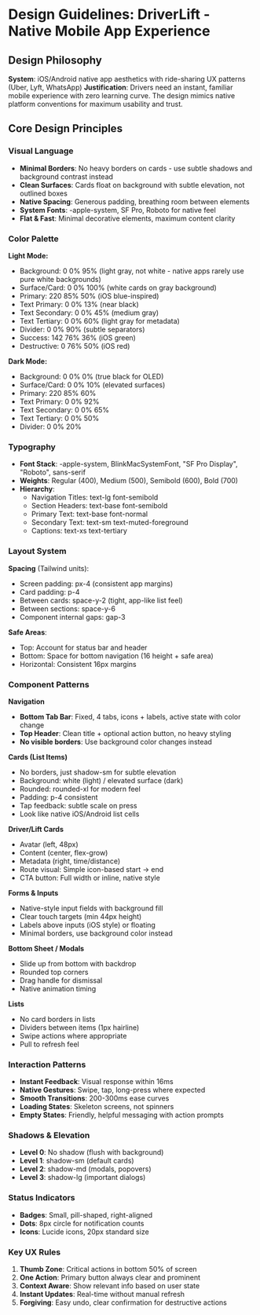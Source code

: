 # Design Guidelines: DriverLift - Native Mobile App Experience

## Design Philosophy
**System**: iOS/Android native app aesthetics with ride-sharing UX patterns (Uber, Lyft, WhatsApp)
**Justification**: Drivers need an instant, familiar mobile experience with zero learning curve. The design mimics native platform conventions for maximum usability and trust.

## Core Design Principles

### Visual Language
- **Minimal Borders**: No heavy borders on cards - use subtle shadows and background contrast instead
- **Clean Surfaces**: Cards float on background with subtle elevation, not outlined boxes
- **Native Spacing**: Generous padding, breathing room between elements
- **System Fonts**: -apple-system, SF Pro, Roboto for native feel
- **Flat & Fast**: Minimal decorative elements, maximum content clarity

### Color Palette
**Light Mode:**
- Background: 0 0% 95% (light gray, not white - native apps rarely use pure white backgrounds)
- Surface/Card: 0 0% 100% (white cards on gray background)
- Primary: 220 85% 50% (iOS blue-inspired)
- Text Primary: 0 0% 13% (near black)
- Text Secondary: 0 0% 45% (medium gray)
- Text Tertiary: 0 0% 60% (light gray for metadata)
- Divider: 0 0% 90% (subtle separators)
- Success: 142 76% 36% (iOS green)
- Destructive: 0 76% 50% (iOS red)

**Dark Mode:**
- Background: 0 0% 0% (true black for OLED)
- Surface/Card: 0 0% 10% (elevated surfaces)
- Primary: 220 85% 60%
- Text Primary: 0 0% 92%
- Text Secondary: 0 0% 65%
- Text Tertiary: 0 0% 50%
- Divider: 0 0% 20%

### Typography
- **Font Stack**: -apple-system, BlinkMacSystemFont, "SF Pro Display", "Roboto", sans-serif
- **Weights**: Regular (400), Medium (500), Semibold (600), Bold (700)
- **Hierarchy**:
  - Navigation Titles: text-lg font-semibold
  - Section Headers: text-base font-semibold
  - Primary Text: text-base font-normal
  - Secondary Text: text-sm text-muted-foreground
  - Captions: text-xs text-tertiary

### Layout System
**Spacing** (Tailwind units):
- Screen padding: px-4 (consistent app margins)
- Card padding: p-4
- Between cards: space-y-2 (tight, app-like list feel)
- Between sections: space-y-6
- Component internal gaps: gap-3

**Safe Areas**:
- Top: Account for status bar and header
- Bottom: Space for bottom navigation (16 height + safe area)
- Horizontal: Consistent 16px margins

### Component Patterns

**Navigation**
- **Bottom Tab Bar**: Fixed, 4 tabs, icons + labels, active state with color change
- **Top Header**: Clean title + optional action button, no heavy styling
- **No visible borders**: Use background color changes instead

**Cards (List Items)**
- No borders, just shadow-sm for subtle elevation
- Background: white (light) / elevated surface (dark)
- Rounded: rounded-xl for modern feel
- Padding: p-4 consistent
- Tap feedback: subtle scale on press
- Look like native iOS/Android list cells

**Driver/Lift Cards**
- Avatar (left, 48px)
- Content (center, flex-grow)
- Metadata (right, time/distance)
- Route visual: Simple icon-based start → end
- CTA button: Full width or inline, native style

**Forms & Inputs**
- Native-style input fields with background fill
- Clear touch targets (min 44px height)
- Labels above inputs (iOS style) or floating
- Minimal borders, use background color instead

**Bottom Sheet / Modals**
- Slide up from bottom with backdrop
- Rounded top corners
- Drag handle for dismissal
- Native animation timing

**Lists**
- No card borders in lists
- Dividers between items (1px hairline)
- Swipe actions where appropriate
- Pull to refresh feel

### Interaction Patterns
- **Instant Feedback**: Visual response within 16ms
- **Native Gestures**: Swipe, tap, long-press where expected
- **Smooth Transitions**: 200-300ms ease curves
- **Loading States**: Skeleton screens, not spinners
- **Empty States**: Friendly, helpful messaging with action prompts

### Shadows & Elevation
- **Level 0**: No shadow (flush with background)
- **Level 1**: shadow-sm (default cards)
- **Level 2**: shadow-md (modals, popovers)
- **Level 3**: shadow-lg (important dialogs)

### Status Indicators
- **Badges**: Small, pill-shaped, right-aligned
- **Dots**: 8px circle for notification counts
- **Icons**: Lucide icons, 20px standard size

### Key UX Rules
1. **Thumb Zone**: Critical actions in bottom 50% of screen
2. **One Action**: Primary button always clear and prominent
3. **Context Aware**: Show relevant info based on user state
4. **Instant Updates**: Real-time without manual refresh
5. **Forgiving**: Easy undo, clear confirmation for destructive actions
